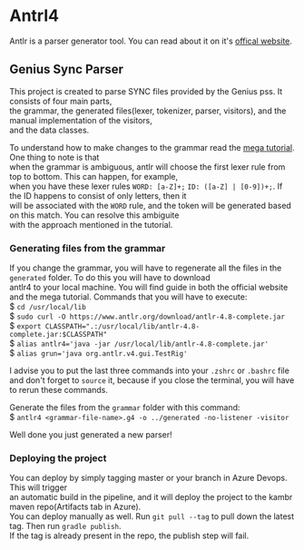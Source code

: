 # Antrl4 
Antlr is a parser generator tool. You can read about it on it's [offical website](https://www.antlr.org/). 

## Genius Sync Parser
This project is created to parse SYNC files provided by the Genius pss. It consists of four main parts,  
the grammar, the generated files(lexer, tokenizer, parser, visitors), and the manual implementation of the visitors,  
and the data classes.

To understand how to make changes to the grammar read the [mega tutorial](https://tomassetti.me/antlr-mega-tutorial/#lexers-and-parser). One thing to note is that  
when the grammar is ambiguous, antlr will choose the first lexer rule from top to bottom. This can happen,
for example,  
when you have these lexer rules `WORD: [a-Z]+;` `ID: ([a-Z] | [0-9])+;`. If the ID happens to consist of only
letters, then it  
will be associated with the `WORD` rule, and the token will be generated based on this match. You can resolve this ambiguite  
with the approach mentioned in the tutorial.

### Generating files from the grammar   
If you change the grammar, you will have to regenerate all the files in the `generated` folder. To do this you will have to download   
antlr4 to your local machine. You will find guide in both the official website and the mega tutorial.
Commands that you will have to execute:  
$ `cd /usr/local/lib`  
$ `sudo curl -O https://www.antlr.org/download/antlr-4.8-complete.jar`  
$ `export CLASSPATH=".:/usr/local/lib/antlr-4.8-complete.jar:$CLASSPATH"`  
$ `alias antlr4='java -jar /usr/local/lib/antlr-4.8-complete.jar'`  
$ `alias grun='java org.antlr.v4.gui.TestRig'`  

I advise you to put the last three commands into your `.zshrc` or `.bashrc` file and don't forget to `source` it, because if you close the terminal, you will have to rerun these commands.  

Generate the files from the `grammar` folder with this command:  
$ `antlr4 <grammar-file-name>.g4 -o ../generated -no-listener -visitor`  

Well done you just generated a new parser!

### Deploying the project

You can deploy by simply tagging master or your branch in Azure Devops. This will trigger  
an automatic build in the pipeline, and it will deploy the project to the kambr maven repo(Artifacts tab in Azure).  
You can deploy manually as well. Run `git pull --tag` to pull down the latest tag. Then run `gradle publish`.  
If the tag is already present in the repo, the publish step will fail. 